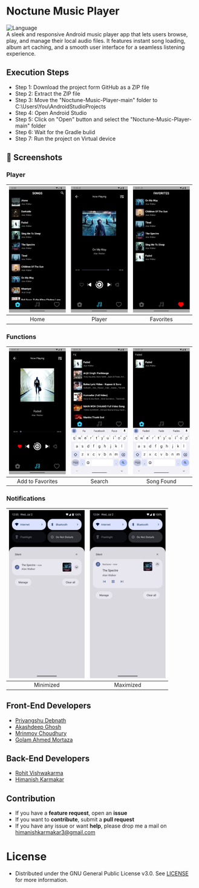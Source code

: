 # Noctune Music Player
![Language](https://img.shields.io/badge/language-Java%20-orange.svg)<br>
A sleek and responsive Android music player app that lets users browse, play, and manage their local audio files. It features instant song loading, album art caching, and a smooth user interface for a seamless listening experience.
## Execution Steps
- Step 1: Download the project form GitHub as a ZIP file
- Step 2: Extract the ZIP file
- Step 3: Move the "Noctune-Music-Player-main" folder to C:\Users\You\AndroidStudioProjects
- Step 4: Open Android Studio
- Step 5: Click on "Open" button and select the "Noctune-Music-Player-main" folder
- Step 6: Wait for the Gradle bulid
- Step 7: Run the project on Virtual device
## 📱 Screenshots
### Player
| <img src="Resources/Screenshots/Home_Page.png" width="150"/>| <img src="Resources/Screenshots/Player_Page.png" width="150"/>| <img src="Resources/Screenshots/Favourites_Page.png" width="150"/>|
|:---:|:---:|:---:|
| Home | Player | Favorites |
### Functions
| <img src="Resources/Screenshots/Add_to_Favourites.png" width="150"/>| <img src="Resources/Screenshots/Search_Demo.png" width="150"/>| <img src="Resources/Screenshots/Screenshot_1751438120.png" width="150"/>|
|:---:|:---:|:---:|
| Add to Favorites | Search | Song Found |
### Notifications
| <img src="Resources/Screenshots/Notifications_Minimized.png" width="200"/>| <img src="Resources/Screenshots/Notifications_Maximized.png" width="200"/>|
|:---:|:---:|
| Minimized | Maximized |
## Front-End Developers
- [Priyangshu Debnath](https://github.com/Priyangshu-04)
- [Akashdeep Ghosh](https://github.com/Rayna734)
- [Mrinmoy Choudhury](https://github.com/senpai899)
- [Golam Ahmed Mortaza](https://github.com/mortaza3840)
## Back-End Developers
- [Rohit Vishwakarma](https://github.com/TheHunterRV)
- [Himanish Karmakar](https://github.com/HimanishKarmakar)
## Contribution
- If you have a **feature request**, open an **issue**
- If you want to **contribute**, submit a **pull request**
- If you have any issue or want **help**, please drop me a mail on himanishkarmakar3@gmail.com
# License
 * Distributed under the GNU General Public License v3.0. See [LICENSE](LICENSE) for more information.
